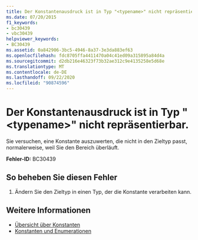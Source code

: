 ```yaml
---
title: Der Konstantenausdruck ist in Typ "<typename>" nicht repräsentierbar.
ms.date: 07/20/2015
f1_keywords:
- bc30439
- vbc30439
helpviewer_keywords:
- BC30439
ms.assetid: 0a842906-3bc5-4946-8a37-3e3da883ef63
ms.openlocfilehash: fdc8705ffa4411470a04c41ed09a315895a84d4a
ms.sourcegitcommit: d2db216e46323f73b32ae312c9e4135258e5d68e
ms.translationtype: MT
ms.contentlocale: de-DE
ms.lasthandoff: 09/22/2020
ms.locfileid: "90874596"
---
```

# <a name="constant-expression-not-representable-in-type-typename"></a>Der Konstantenausdruck ist in Typ "\<typename>" nicht repräsentierbar.

Sie versuchen, eine Konstante auszuwerten, die nicht in den Zieltyp passt, normalerweise, weil Sie den Bereich überläuft.  
  
 **Fehler-ID:** BC30439  
  
## <a name="to-correct-this-error"></a>So beheben Sie diesen Fehler  
  
1. Ändern Sie den Zieltyp in einen Typ, der die Konstante verarbeiten kann.  
  
## <a name="see-also"></a>Weitere Informationen

- [Übersicht über Konstanten](../../programming-guide/language-features/constants-enums/constants-overview.md)
- [Konstanten und Enumerationen](../constants-and-enumerations.md)
